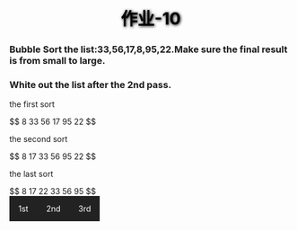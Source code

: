 <style>
div{
    width:auto;
}
ul {
    list-style-type:none;
    margin:0;
    padding:0;
}

li{
    float:left;
}
li a{
    display:block;
    color:white;
    background-color:#222;
    text-align:center;
    padding:14px 16px;
    text-decoration: none;
}
li a:hover{
    background-color:#111;
}
</style>

<h2 style="color:black;text-shadow:1px 1px 5px black;text-align:center;font-size:30px">作业-10</h2>

<h3>Bubble Sort the list:33,56,17,8,95,22.Make sure the final result is from small to large.</h3>
<h3>White out the list after the 2nd pass.</h3>
<p>the first sort</p>
$$ 8 33 56 17 95 22 $$
<p>the second sort</p>
$$ 8 17 33 56 95 22 $$
<P>the last sort</p>
$$ 8 17 22 33 56 95 $$

<div>
    <ul>
    <li><a>1st</a></li>
    <li><a>2nd</a></li>
    <li><a>3rd</a></li>
    </ul>
</div>